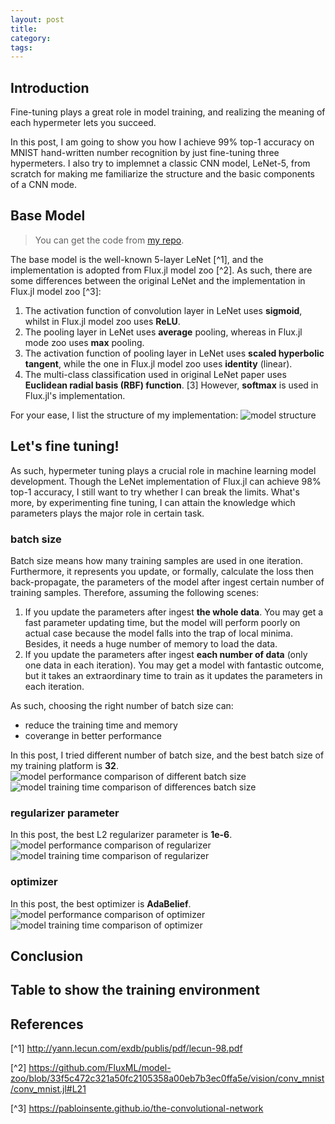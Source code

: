 ```yaml
---
layout: post
title:
category:
tags:
---
```


## Introduction
Fine-tuning plays a great role in model training, and realizing
the meaning of each hypermeter lets you succeed.

In this post, I am going to show you how I achieve 99% top-1
accuracy on MNIST hand-written number recognition by just 
fine-tuning three hypermeters. I also try
to implemnet a classic CNN model, LeNet-5, from scratch for
making me familiarize the structure and the basic
components of a CNN mode.

## Base Model
> You can get the code from [my repo](https://github.com/Cuda-Chen/flux-lenet).
>

The base model is the well-known 5-layer LeNet [^1], and the
implementation is adopted from Flux.jl model zoo [^2]. As such, 
there are some differences between the original LeNet and 
the implementation in Flux.jl model zoo [^3]:
1. The activation function of convolution layer in LeNet uses
**sigmoid**, whilst in Flux.jl model zoo uses **ReLU**.
2. The pooling layer in LeNet uses **average** pooling, whereas
in Flux.jl mode zoo uses **max** pooling.
3. The activation function of pooling layer in LeNet uses
**scaled hyperbolic tangent**, while the one in Flux.jl model zoo uses
**identity** (linear).
4. The multi-class classification used in original LeNet paper
uses **Euclidean radial basis (RBF) function**. [3] However, 
**softmax** is used in Flux.jl's implementation.

For your ease, I list the structure of my implementation:
![model structure]()

## Let's fine tuning!
As such, hypermeter tuning plays a crucial role in machine learning
model development. Though the LeNet implementation of Flux.jl can achieve
98% top-1 accuracy, I still want to try whether I can break the limits.
What's more, by experimenting fine tuning, I can attain the knowledge
which parameters plays the major role in certain task.

### batch size
Batch size means how many training samples are used in one iteration.
Furthermore, it represents you update, or formally, calculate the loss then
back-propagate, the parameters of the model after ingest certain number
of training samples. Therefore, assuming the following scenes:
1. If you update the parameters after ingest **the whole data**. You may
get a fast parameter updating time, but the model will perform poorly
on actual case because the model falls into the trap of local minima.
Besides, it needs a huge number of memory to load the data.
2. If you update the parameters after ingest **each number of data** (only
one data in each iteration). You may get a model with fantastic outcome, 
but it takes an extraordinary time to train as it updates the parameters 
in each iteration.

As such, choosing the right number of batch size can:
- reduce the training time and memory
- coverange in better performance

In this post, I tried different number of batch size, and the best batch
size of my training platform is **32**.
![model performance comparison of different batch size]()
![model training time comparison of differences batch size]()
 
### regularizer parameter

In this post, the best L2 regularizer parameter is **1e-6**.
![model performance comparison of regularizer]()
![model training time comparison of regularizer]()

### optimizer

In this post, the best optimizer is **AdaBelief**.
![model performance comparison of optimizer]()
![model training time comparison of optimizer]()

## Conclusion

## Table to show the training environment 

## References
[^1] http://yann.lecun.com/exdb/publis/pdf/lecun-98.pdf

[^2] https://github.com/FluxML/model-zoo/blob/33f5c472c321a50fc2105358a00eb7b3ec0ffa5e/vision/conv_mnist/conv_mnist.jl#L21

[^3] https://pabloinsente.github.io/the-convolutional-network
